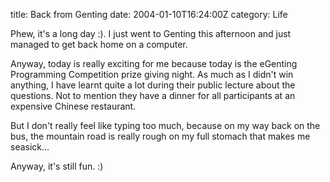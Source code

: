 title: Back from Genting
date: 2004-01-10T16:24:00Z
category: Life

Phew, it's a long day :). I just went to Genting this afternoon and just managed to get back home on a computer.

Anyway, today is really exciting for me because today is the eGenting Programming Competition prize giving night. As much as I didn't win anything, I have learnt quite a lot during their public lecture about the questions. Not to mention they have a dinner for all participants at an expensive Chinese restaurant.

But I don't really feel like typing too much, because on my way back on the bus, the mountain road is really rough on my full stomach that makes me seasick…

Anyway, it's still fun. :)
